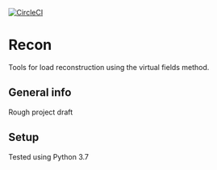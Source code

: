 [![CircleCI](https://circleci.com/gh/PolymerGuy/recon.svg?style=svg&circle-token=badgeToken)](https://circleci.com/gh/PolymerGuy/recon)

# Recon
Tools for load reconstruction using the virtual fields method.

## General info
Rough project draft

## Setup
Tested using Python 3.7

